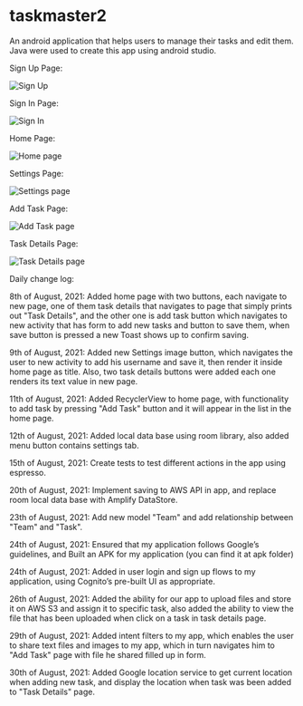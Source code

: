 # taskmaster2

An android application that helps users to manage their tasks and edit them. Java were used to create this app using android studio.

Sign Up Page:

![Sign Up](./signUpPage.JPG)

Sign In Page:

![Sign In](./signInPage.JPG)

Home Page:

![Home page](./homePage.JPG)

Settings Page:

![Settings page](./settingsPage.JPG)

Add Task Page:

![Add Task page](./addTaskPage.JPG)

Task Details Page:

![Task Details page](taskDetails.JPG)


Daily change log:

8th of August, 2021: Added home page with two buttons, each navigate to new page, one of them task details that navigates to page that simply prints out "Task Details", and the other one is add task button which navigates to new activity that has form to add new tasks and button to save them, when save button is pressed a new Toast shows up to confirm saving.

9th of August, 2021: Added new Settings image button, which navigates the user to new activity to add his username and save it, then render it inside home page as title. Also, two task details buttons were added each one renders its text value in new page.

11th of August, 2021: Added RecyclerView to home page, with functionality to add task by pressing "Add Task" button and it will appear in the list in the home page.

12th of August, 2021: Added local data base using room library, also added menu button contains settings tab.

15th of August, 2021: Create tests to test different actions in the app using espresso.

20th of August, 2021: Implement saving to AWS API in app, and replace room local data base with Amplify DataStore.

23th of August, 2021: Add new model "Team" and add relationship between "Team" and "Task".

24th of August, 2021: Ensured that my application follows Google’s guidelines, and Built an APK for my application (you can find it at apk folder)

24th of August, 2021: Added in user login and sign up flows to my application, using Cognito’s pre-built UI as appropriate. 

26th of August, 2021: Added the ability for our app to upload files and store it on AWS S3 and assign it to specific task, also added the ability to view the file that has been uploaded when click on a task in task details page.

29th of August, 2021: Added intent filters to my app, which enables the user to share text files and images to my app, which in turn navigates him to "Add Task" page with file he shared filled up in form.

30th of August, 2021: Added Google location service to get current location when adding new task, and display the location when task was been added to "Task Details" page.